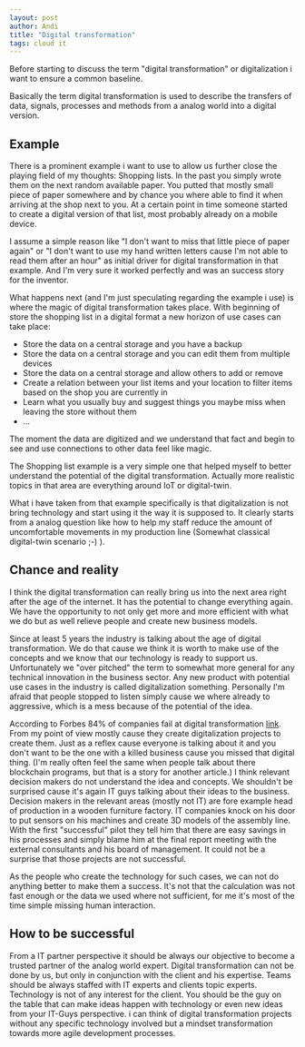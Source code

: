 ```yaml
---
layout: post
author: Andi
title: "Digital transformation"
tags: cloud it 
---
```

Before starting to discuss the term "digital transformation" or digitalization i want to ensure a common baseline.

Basically the term digital transformation is used to describe the transfers of data, signals, processes and methods from a analog world into a digital version.

## Example
There is a prominent example i want to use to allow us further close the playing field of my thoughts: Shopping lists. In the past you simply wrote them on the next random available paper. You putted that mostly small piece of paper somewhere and by chance you where able to find it when arriving at the shop next to you.
At a certain point in time someone started to create a digital version of that list, most probably already on a mobile device.

I assume a simple reason like "I don't want to miss that little piece of paper again" or "I don't want to use my hand written letters cause I'm not able to read them after an hour" as initial driver for digital transformation in that example. And I'm very sure it worked perfectly and was an success story for the inventor.

What happens next (and I'm just speculating regarding the example i use) is where the magic of digital transformation takes place. With beginning of store the shopping list in a digital format a new horizon of use cases can take place:
  * Store the data on a central storage and you have a backup
  * Store the data on a central storage and you can edit them from multiple devices
  * Store the data on a central storage and allow others to add or remove
  * Create a relation between your list items and your location to filter items based on the shop you are currently in
  * Learn what you usually buy and suggest things you maybe miss when leaving the store without them
  * ...

The moment the data are digitized and we understand that fact and begin to see and use connections to other data feel like magic.

The Shopping list example is a very simple one that helped myself to better understand the potential of the digital transformation. Actually more realistic topics in that area are everything around IoT or digital-twin.

What i have taken from that example specifically is that digitalization is not bring technology and start using it the way it is supposed to. It clearly starts from a analog question like how to help my staff reduce the amount of uncomfortable movements in my production line (Somewhat classical digital-twin scenario ;-) ).

## Chance and reality
I think the digital transformation can really bring us into the next area right after the age of the internet. It has the potential to change everything again.
We have the opportunity to not only get more and more efficient with what we do but as well relieve people and create new business models.

Since at least 5 years the industry is talking about the age of digital transformation. We do that cause we think it is worth to make use of the concepts and we know that our technology is ready to support us. Unfortunately we "over pitched" the term to somewhat more general for any technical innovation in the business sector. Any new product with potential use cases in the industry is called digitalization something. Personally I'm afraid that people stopped to listen simply cause we where already to aggressive, which is a mess because of the potential of the idea.

According to Forbes 84% of companies fail at digital transformation [link][1]. From my point of view mostly cause they create digitalization projects to create them. Just as a reflex cause everyone is talking about it and you don't want to be the one with a killed business cause you missed that digital thing.
(I'm really often feel the same when people talk about there blockchain programs, but that is a story for another article.)
I think relevant decision makers do not understand the idea and concepts. We shouldn't be surprised cause it's again IT guys talking about their ideas to the business. Decision makers in the relevant areas (mostly not IT) are fore example head of production in a wooden furniture factory.
IT companies knock on his door to put sensors on his machines and create 3D models of the assembly line. With the first "successful" pilot they tell him that there are easy savings in his processes and simply blame him at the final report meeting with the external consultants and his board of management. It could not be a surprise that those projects are not successful.

As the people who create the technology for such cases, we can not do anything better to make them a success. It's not that the calculation was not fast enough or the data we used where not sufficient, for me it's most of the time simple missing human interaction. 

## How to be successful
From a IT partner perspective it should be always our objective to become a trusted partner of the analog world expert. Digital transformation can not be done by us, but only in conjunction with the client and his expertise.
Teams should be always staffed with IT experts and clients topic experts. 
Technology is not of any interest for the client. You should be the guy on the table that can make ideas happen with technology or even new ideas from your IT-Guys perspective. i can think of digital transformation projects without any specific technology involved but a mindset transformation towards more agile development processes.

[1]: https://www.forbes.com/sites/brucerogers/2016/01/07/why-84-of-companies-fail-at-digital-transformation/#7719a7a7397b
